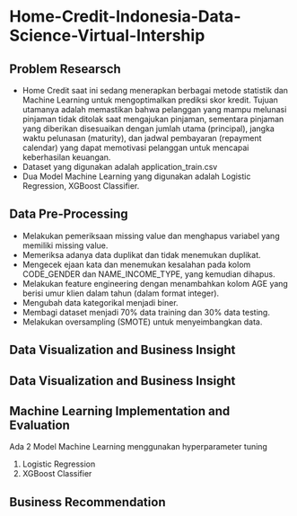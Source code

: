 # Home-Credit-Indonesia-Data-Science-Virtual-Intership

## Problem Researsch

- Home Credit saat ini sedang menerapkan berbagai metode statistik dan Machine Learning untuk mengoptimalkan prediksi skor kredit. Tujuan utamanya adalah memastikan bahwa pelanggan yang mampu melunasi pinjaman tidak ditolak saat mengajukan pinjaman, sementara pinjaman yang diberikan disesuaikan dengan jumlah utama (principal), jangka waktu pelunasan (maturity), dan jadwal pembayaran (repayment calendar) yang dapat memotivasi pelanggan untuk mencapai keberhasilan keuangan.
- Dataset yang digunakan adalah application_train.csv
- Dua Model Machine Learning yang digunakan adalah Logistic Regression, XGBoost Classifier.

## Data Pre-Processing

- Melakukan pemeriksaan missing value dan menghapus variabel yang memiliki missing value.
- Memeriksa adanya data duplikat dan tidak menemukan duplikat.
- Mengecek ejaan kata dan menemukan kesalahan pada kolom CODE_GENDER dan NAME_INCOME_TYPE, yang kemudian dihapus.
- Melakukan feature engineering dengan menambahkan kolom AGE yang berisi umur klien dalam tahun (dalam format integer).
- Mengubah data kategorikal menjadi biner.
- Membagi dataset menjadi 70% data training dan 30% data testing.
- Melakukan oversampling (SMOTE) untuk menyeimbangkan data.

## Data Visualization and Business Insight

## Data Visualization and Business Insight

## Machine Learning Implementation and Evaluation

Ada 2 Model Machine Learning menggunakan hyperparameter tuning
1. Logistic Regression
2. XGBoost Classifier 

## Business Recommendation



